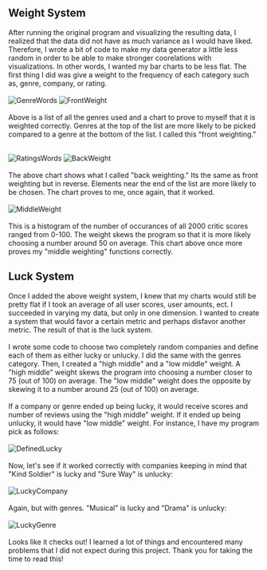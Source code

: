 
## Weight System
After running the original program and visualizing the resulting data, I realized that the data did not have as much variance as I would have liked. Therefore, I wrote a bit of code to make my data generator a little less random in order to be able to make stronger coorelations with visualizations. In other words, I wanted my bar charts to be less flat. The first thing I did was give a weight to the frequency of each category such as, genre, company, or rating.
<br>
<br>
![GenreWords](https://github.com/Sradelat/FakeDataGenerator/assets/98350632/0bc1b3df-add7-43db-b4df-a030f1a96caa)
![FrontWeight](https://github.com/Sradelat/FakeDataGenerator/assets/98350632/844fc64b-541d-474d-9dfd-f376a610782e)
<br>
<br>
Above is a list of all the genres used and a chart to prove to myself that it is weighted correctly. Genres at the top of the list are more likely to be picked compared to a genre at the bottom of the list. I called this "front weighting."
<br>
<br>

![RatingsWords](https://github.com/Sradelat/FakeDataGenerator/assets/98350632/dc1140c3-dbb9-440e-8f9b-2420c2f6b222)
![BackWeight](https://github.com/Sradelat/FakeDataGenerator/assets/98350632/af4e4fa3-435a-44c4-9124-49c392053113)
<br>
<br>
The above chart shows what I called "back weighting." Its the same as front weighting but in reverse. Elements near the end of the list are more likely to be chosen. The chart proves to me, once again, that it worked.
<br>
<br>
![MiddleWeight](https://github.com/Sradelat/FakeDataGenerator/assets/98350632/ddd54cba-75eb-49fe-8e1a-f6bd3b8a23c0)
<br>
<br>
This is a histogram of the number of occurances of all 2000 critic scores ranged from 0-100. The weight skews the program so that it is more likely choosing a number around 50 on average. This chart above once more proves my "middle weighting" functions correctly.
## Luck System
Once I added the above weight system, I knew that my charts would still be pretty flat if I took an average of all user scores, user amounts, ect. I succeeded in varying my data, but only in one dimension. I wanted to create a system that would favor a certain metric and perhaps disfavor another metric. The result of that is the luck system.
<br>
<br>
I wrote some code to choose two completely random companies and define each of them as either lucky or unlucky. I did the same with the genres category. Then, I created a "high middle" and a "low middle" weight. A "high middle" weight skews the program into choosing a number closer to 75 (out of 100) on average. The "low middle" weight does the opposite by skewing it to a number around 25 (out of 100) on average.
<br>
<br>
If a company or genre ended up being lucky, it would receive scores and number of reviews using the "high middle" weight. If it ended up being unlucky, it would have "low middle" weight. For instance, I have my program pick as follows:
<br>
<br>
![DefinedLucky](https://github.com/Sradelat/FakeDataGenerator/assets/98350632/68276bb6-d8b7-45d4-bf27-1bd90e23f36a)
<br>
<br>
Now, let's see if it worked correctly with companies keeping in mind that "Kind Soldier" is lucky and "Sure Way" is unlucky:
<br>
<br>
![LuckyCompany](https://github.com/Sradelat/FakeDataGenerator/assets/98350632/113b4352-b28f-4d65-b7ee-163db6496abe)
<br>
<br>
Again, but with genres. "Musical" is lucky and "Drama" is unlucky:
<br>
<br>
![LuckyGenre](https://github.com/Sradelat/FakeDataGenerator/assets/98350632/866195a3-5e5b-484f-a40d-9ca458b5e8de)
<br>
<br>
Looks like it checks out! I learned a lot of things and encountered many problems that I did not expect during this project. Thank you for taking the time to read this!

